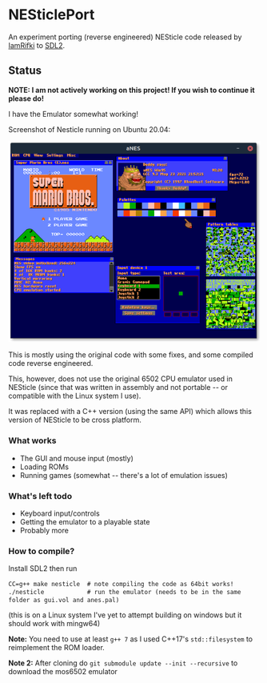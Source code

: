 # NESticlePort
An experiment porting (reverse engineered) NESticle code released by [IamRifki](https://github.com/IamRifki/NESticle) to [SDL2](https://www.libsdl.org/).

## Status

**NOTE: I am not actively working on this project! If you wish to continue it please do!**

I have the Emulator somewhat working!

Screenshot of Nesticle running on Ubuntu 20.04:

![The emulator](./github_images/screenshot.png)

This is mostly using the original code with some fixes, and some compiled code reverse engineered.

This, however, does not use the original 6502 CPU emulator used in NESticle (since that was written in assembly and not portable -- or compatible with the Linux system I use).

It was replaced with a C++ version (using the same API) which allows this version of NESticle to be cross platform.

### What works

- The GUI and mouse input (mostly)
- Loading ROMs
- Running games (somewhat -- there's a lot of emulation issues)

### What's left todo
  - Keyboard input/controls
  - Getting the emulator to a playable state
  - Probably more

### How to compile?

  Install SDL2 then run
  ```
  CC=g++ make nesticle  # note compiling the code as 64bit works!
  ./nesticle            # run the emulator (needs to be in the same folder as gui.vol and anes.pal)
  ```
  (this is on a Linux system I've yet to attempt building on windows but it should work with mingw64)

  **Note:** You need to use at least `g++ 7` as I used C++17's ``std::filesystem`` to reimplement the ROM loader.

  **Note 2:** After cloning do `git submodule update --init --recursive` to download the mos6502 emulator

